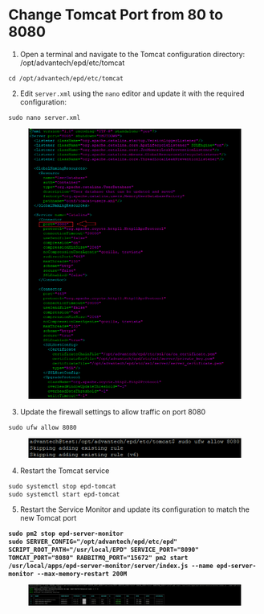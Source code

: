 # Change Tomcat Port from 80 to 8080

1. Open a terminal and navigate to the Tomcat configuration directory: /opt/advantech/epd/etc/tomcat

```
cd /opt/advantech/epd/etc/tomcat
```

2. Edit `server.xml` using the `nano` editor and update it with the required configuration:

```
sudo nano server.xml
```

<figure><img src="../../../.gitbook/assets/未命名 (1).png" alt=""><figcaption></figcaption></figure>

3. Update the firewall settings to allow traffic on port 8080

```
sudo ufw allow 8080
```

<div align="left"><figure><img src="../../../.gitbook/assets/image (456).png" alt=""><figcaption></figcaption></figure></div>

4. Restart the Tomcat service

```
sudo systemctl stop epd-tomcat
sudo systemctl start epd-tomcat
```

5. Restart the Service Monitor and update its configuration to match the new Tomcat port

<pre><code><strong>sudo pm2 stop epd-server-monitor
</strong><strong>sudo SERVER_CONFIG="/opt/advantech/epd/etc/epd" SCRIPT_ROOT_PATH="/usr/local/EPD" SERVICE_PORT="8090" TOMCAT_PORT="8080" RABBITMQ_PORT="15672" pm2 start /usr/local/apps/epd-server-monitor/server/index.js --name epd-server-monitor --max-memory-restart 200M
</strong></code></pre>

<figure><img src="../../../.gitbook/assets/image (457).png" alt=""><figcaption></figcaption></figure>
